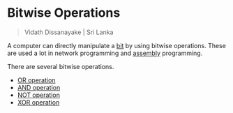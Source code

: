 # Bitwise Operations

> Vidath Dissanayake | Sri Lanka

A computer can directly manipulate a [bit](bit.md) by using bitwise operations. These are used a lot in network programming and [assembly](../../../programming/assembly/assembly.md) programming.

There are several bitwise operations.
- [OR operation](OR%20operation.md)
- [AND operation](AND%20operation.md)
- [NOT operation](NOT%20operation.md)
- [XOR operation](XOR%20operation.md)